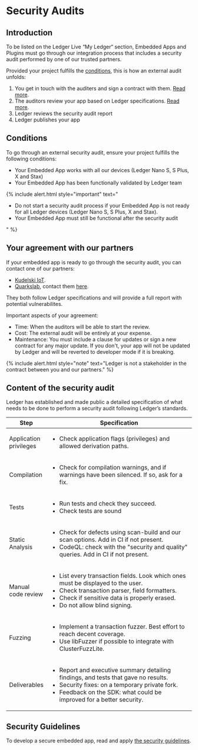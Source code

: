 # Security Audits

## Introduction

To be listed on the Ledger Live “My Ledger“ section, Embedded Apps and Plugins must go through our integration process that includes a security audit performed by one of our trusted partners. 

Provided your project fulfills the [conditions](#conditions), this is how an external audit unfolds:
1. You get in touch with the auditers and sign a contract with them. [Read more](#your-agreement-with-our-partners).
2. The auditors review your app based on Ledger specifications. [Read more](#content-of-the-security-audit).
3. Ledger reviews the security audit report
4. Ledger publishes your app

## Conditions

To go through an external security audit, ensure your project fulfills the following conditions:

- Your Embedded App works with all our devices (Ledger Nano S, S Plus, X and Stax)
- Your Embedded App has been functionally validated by Ledger team


<!--  -->
{% include alert.html style="important" text="<ul>
<li>Do not start a security audit process if your Embedded App is not ready for all Ledger devices (Ledger Nano S, S Plus, X and Stax).</li>
<li>Your Embedded App must still be functional after the security audit </li></ul>" %}
<!--  -->

## Your agreement with our partners

If your embedded app is ready to go through the security audit, you can contact one of our partners:

- [Kudelski IoT]( https://www.kudelski-iot.com/services-and-systems/ledger-security-audit).
- [Quarkslab](https://www.quarkslab.com/), contact them [here](mailto:qb_ledger@quarkslab.com).

They both follow Ledger specifications and will provide a full report with potential vulnerabilites.

Important aspects of your agreement:
- Time: When the auditors will be able to start the review.
- Cost: The external audit will be entirely at your expense.
- Maintenance: You must include a clause for updates or sign a new contract for any major update. If you don't, your app will not be updated by Ledger and will be reverted to developer mode if it is breaking.

<!--  -->
{% include alert.html style="note" text="Ledger is not a stakeholder in the contract between you and our partners." %}
<!--  -->

## Content of the security audit

Ledger has established and made public a detailed specification of what needs to be done to perform a security audit following Ledger’s standards. 

<table>
    <thead>
        <tr>
            <th style="width:20%;">Step</th>
            <th style="width:80%;">Specification</th>
        </tr>
    </thead>
    <tbody>
        <tr>
            <td>Application privileges</td>
            <td><ul><li>Check application flags (privileges) and allowed derivation paths.</li></ul></td>
        </tr>
        <tr>
            <td>Compilation</td>
            <td><ul><li>Check for compilation warnings, and if warnings have been silenced. If so, ask for a fix.</li></ul></td>
        </tr>
        <tr>
            <td>Tests</td>
            <td><ul><li>Run tests and check they succeed.</li>
                <li>Check tests are sound</li></ul>
            </td>
        </tr>
        <tr>
            <td>Static Analysis</td>
            <td><ul><li>Check for defects using scan-build and our scan options. Add in CI if not present.</li>
                <li>CodeQL: check with the "security and quality" queries. Add in CI if not present.</li></ul>
            </td>
        </tr>
        <tr>
            <td>Manual code review</td>
            <td><ul><li>List every transaction fields. Look which ones must be displayed to the user.</li>
                <li>Check transaction parser, field formatters.</li>
                <li>Check if sensitive data is properly erased.</li>
                <li>Do not allow blind signing.</li></ul>
            </td>
        </tr>
        <tr>
            <td>Fuzzing</td>
            <td><ul><li>Implement a transaction fuzzer. Best effort to reach decent coverage.</li>
                <li>Use libFuzzer if possible to integrate with ClusterFuzzLite.</li></ul>
            </td>
        </tr>
        <tr>
            <td>Deliverables</td>
            <td><ul><li>Report and executive summary detailing findings, and tests that gave no results.</li>
                <li>Security fixes: on a temporary private fork.</li>
                <li>Feedback on the SDK: what could be improved for a better security.</li></ul>
            </td>
        </tr>
    </tbody>
</table>

## Security Guidelines

To develop a secure embedded app, read and apply [the security guidelines](../secure-app/).
